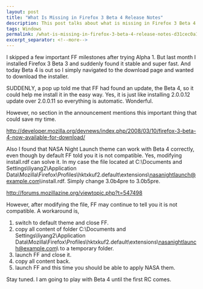 ```yaml
---
layout: post
title: "What Is Missing in Firefox 3 Beta 4 Release Notes"
description: This post talks about what is missing in Firefox 3 Beta 4 release notes.
tags: Windows
permalink: /what-is-missing-in-firefox-3-beta-4-release-notes-d31cec0a145d
excerpt_separator: <!--more-->
---
```

I skipped a few important FF milestones after trying Alpha 1. But last month I installed Firefox 3 Beta 3 and suddenly found it stable and super fast. And today Beta 4 is out so I simply navigated to the download page and wanted to download the installer.

SUDDENLY, a pop up told me that FF had found an update, the Beta 4, so it could help me install it in the easy way. Yes, it is just like installing 2.0.0.12 update over 2.0.0.11 so everything is automatic. Wonderful.
<!--more-->

However, no section in the announcement mentions this important thing that could save my time.

http://developer.mozilla.org/devnews/index.php/2008/03/10/firefox-3-beta-4-now-available-for-download/

Also I found that NASA Night Launch theme can work with Beta 4 correctly, even though by default FF told you it is not compatible. Yes, modifying install.rdf can solve it. In my case the file located at C:\Documents and Settings\liyang2\Application Data\Mozilla\Firefox\Profiles\hktxkuf2.default\extensions\nasanightlaunch@example.com\install.rdf. Simply change 3.0b4pre to 3.0b5pre.

http://forums.mozillazine.org/viewtopic.php?t=547498

However, after modifying the file, FF may continue to tell you it is not compatible. A workaround is,

1. switch to default theme and close FF.
1. copy all content of folder C:\Documents and Settings\liyang2\Application Data\Mozilla\Firefox\Profiles\hktxkuf2.default\extensions\nasanightlaunch@example.com\ to a temporary folder.
1. launch FF and close it.
1. copy all content back.
1. launch FF and this time you should be able to apply NASA them.

Stay tuned. I am going to play with Beta 4 until the first RC comes.
